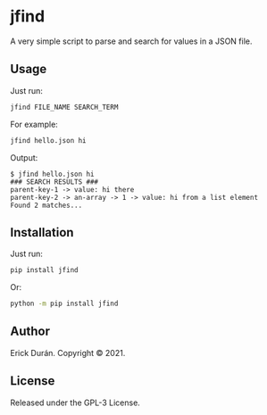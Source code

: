 # jfind
A very simple script to parse and search for values in a JSON file.

## Usage
Just run:
```bash
jfind FILE_NAME SEARCH_TERM
```

For example:
```bash
jfind hello.json hi
```
Output:
```
$ jfind hello.json hi
### SEARCH RESULTS ###
parent-key-1 -> value: hi there
parent-key-2 -> an-array -> 1 -> value: hi from a list element
Found 2 matches...
```

## Installation
Just run:
```bash
pip install jfind
```
Or:
```bash
python -m pip install jfind
```

## Author
Erick Durán. Copyright © 2021.

## License
Released under the GPL-3 License.
